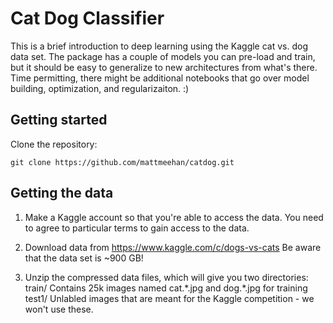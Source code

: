# Cat Dog Classifier
This is a brief introduction to deep learning using the Kaggle cat vs. dog data set. The package has a couple of models you can pre-load and train, but it should be easy to generalize to new architectures from what's there. Time permitting, there might be additional notebooks that go over model building, optimization, and regularizaiton. :)

## Getting started
Clone the repository: 

```
git clone https://github.com/mattmeehan/catdog.git
```

## Getting the data
1. Make a Kaggle account so that you're able to access the data. You need to agree to particular terms to gain access to the data. 

2. Download data from https://www.kaggle.com/c/dogs-vs-cats
   Be aware that the data set is ~900 GB!

3. Unzip the compressed data files, which will give you two directories:
    train/
        Contains 25k images named cat.\*.jpg and dog.\*.jpg for training
    test1/
        Unlabled images that are meant for the Kaggle competition - we won't use these.

